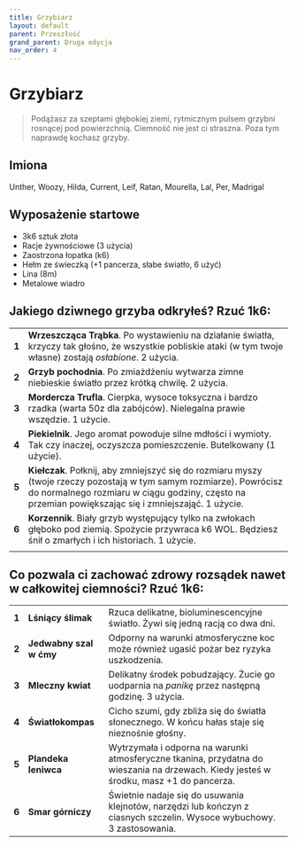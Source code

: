 ```yaml
---
title: Grzybiarz
layout: default
parent: Przeszłość
grand_parent: Druga edycja
nav_order: 4
---
```


# Grzybiarz

> Podążasz za szeptami głębokiej ziemi, rytmicznym pulsem grzybni rosnącej pod powierzchnią. Ciemność nie jest ci straszna. Poza tym naprawdę kochasz grzyby.

## Imiona

Unther, Woozy, Hilda, Current, Leif, Ratan, Mourella, Lal, Per, Madrigal

## Wyposażenie startowe

- 3k6 sztuk złota
- Racje żywnościowe (3 użycia)
- Zaostrzona łopatka (k6)
- Hełm ze świeczką (+1 pancerza, słabe światło, 6 użyć)
- Lina (8m)
- Metalowe wiadro

## Jakiego dziwnego grzyba odkryłeś? Rzuć 1k6:

|       |                                                                                                                                                                                |
| ----- | ------------------------------------------------------------------------------------------------------------------------------------------------------------------------------ |
| **1** | **Wrzeszcząca Trąbka**. Po wystawieniu na działanie światła, krzyczy tak głośno, że wszystkie pobliskie ataki (w tym twoje własne) zostają _osłabione_. 2 użycia.                                       |
| **2** | **Grzyb pochodnia**. Po zmiażdżeniu wytwarza zimne niebieskie światło przez krótką chwilę. 2 użycia.                                                                                  |
| **3** | **Mordercza Trufla**. Cierpka, wysoce toksyczna i bardzo rzadka (warta 50z dla zabójców).  Nielegalna prawie wszędzie. 1 użycie.                                                 |
| **4** | **Piekielnik**. Jego aromat powoduje silne mdłości i wymioty. Tak czy inaczej, oczyszcza pomieszczenie. Butelkowany (1 użycie).                                                        |
| **5** | **Kiełczak**. Połknij, aby zmniejszyć się do rozmiaru myszy (twoje rzeczy pozostają w tym samym rozmiarze). Powrócisz do normalnego rozmiaru w ciągu godziny, często na przemian powiększając się i zmniejszająć. 1 użycie. |
| **6** | **Korzennik**. Biały grzyb występujący tylko na zwłokach głęboko pod ziemią. Spożycie przywraca k6 WOL. Będziesz śnił o zmarłych i ich historiach. 1 użycie.                           |
|       |                                                                                                                                                                                |

## Co pozwala ci zachować zdrowy rozsądek nawet w całkowitej ciemności? Rzuć 1k6:

|       |                     |                                                                                                |
| ----- | ------------------- | ---------------------------------------------------------------------------------------------- |
| **1** | **Lśniący ślimak**       | Rzuca delikatne, bioluminescencyjne światło. Żywi się jedną racją co dwa dni.                       |
| **2** | **Jedwabny szal w ćmy** | Odporny na warunki atmosferyczne koc może również ugasić pożar bez ryzyka uszkodzenia.                        |
| **3** | **Mleczny kwiat**      | Delikatny środek pobudzający. Żucie go uodparnia na _panikę_ przez następną godzinę. 3 użycia.          |
| **4** | **Światłokompas**      | Cicho szumi, gdy zbliża się do światła słonecznego. W końcu hałas staje się nieznośnie głośny.     |
| **5** | **Plandeka leniwca**      | Wytrzymała i odporna na warunki atmosferyczne tkanina, przydatna do wieszania na drzewach. Kiedy jesteś w środku, masz +1 do pancerza. |
| **6** | **Smar górniczy**  | Świetnie nadaje się do usuwania klejnotów, narzędzi lub kończyn z ciasnych szczelin. Wysoce wybuchowy. 3 zastosowania.       |
